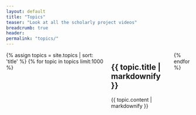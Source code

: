 ```yaml
---
layout: default
title: "Topics"
teaser: "Look at all the scholarly project videos"
breadcrumb: true
header:
permalink: "topics/"
---
```

<div class="row">
	<div class="small-12 columns t30">
			{% assign topics = site.topics | sort: 'title' %}
			{% for topic in topics limit:1000 %}
				<div id="topic_{{ topic.identifier }}" class="content">
					<h2>{{ topic.title | markdownify }}</h2>
					<p>{{ topic.content | markdownify }}</p>
				</div>
			{% endfor %}
	</div><!-- /.small-12.columns -->
</div><!-- /.row -->

